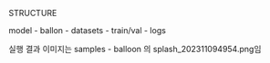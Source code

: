 STRUCTURE

model - ballon - datasets - train/val
      - logs


실행 결과 이미지는 samples - balloon 의 splash_202311094954.png임
